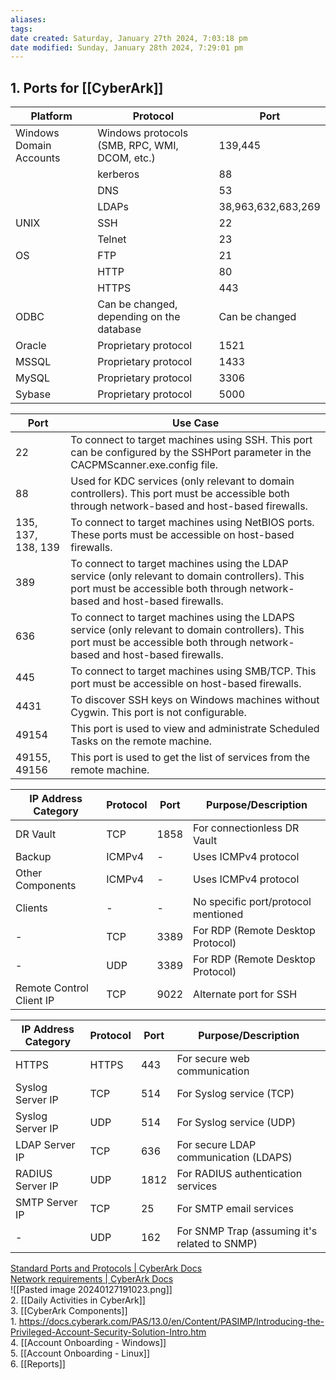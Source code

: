 ```yaml
---
aliases: 
tags: 
date created: Saturday, January 27th 2024, 7:03:18 pm
date modified: Sunday, January 28th 2024, 7:29:01 pm
---
```


## 1. Ports for [[CyberArk]]

| Platform                      | Protocol                                      | Port               |
|--------------------------|-----------------------------------------------|--------------------|
| Windows Domain Accounts  | Windows protocols (SMB, RPC, WMI, DCOM, etc.) | 139,445            |
|                          | kerberos                                      | 88                 |
|                          | DNS                                           | 53                 |
|                          | LDAPs                                         | 38,963,632,683,269 |
| UNIX                     | SSH                                           | 22                 |
|                          | Telnet                                        | 23                 |
| OS                       | FTP                                           | 21                 |
|                          | HTTP                                          | 80                 |
|                          | HTTPS                                         | 443                |
| ODBC                     | Can be changed, depending on the database     | Can be changed     |
| Oracle                   | Proprietary protocol                          | 1521               |
| MSSQL                    | Proprietary protocol                          | 1433               |
| MySQL                    | Proprietary protocol                          | 3306               |
| Sybase                   | Proprietary protocol                          | 5000               |


| Port            | Use Case                                                                                                                         |
|-----------------|----------------------------------------------------------------------------------------------------------------------------------|
| 22              | To connect to target machines using SSH. This port can be configured by the SSHPort parameter in the CACPMScanner.exe.config file. |
| 88              | Used for KDC services (only relevant to domain controllers). This port must be accessible both through network-based and host-based firewalls. |
| 135, 137, 138, 139 | To connect to target machines using NetBIOS ports. These ports must be accessible on host-based firewalls.                        |
| 389             | To connect to target machines using the LDAP service (only relevant to domain controllers). This port must be accessible both through network-based and host-based firewalls. |
| 636             | To connect to target machines using the LDAPS service (only relevant to domain controllers). This port must be accessible both through network-based and host-based firewalls. |
| 445             | To connect to target machines using SMB/TCP. This port must be accessible on host-based firewalls.                                |
| 4431            | To discover SSH keys on Windows machines without Cygwin. This port is not configurable.                                           |
| 49154           | This port is used to view and administrate Scheduled Tasks on the remote machine.                                                |
| 49155, 49156    | This port is used to get the list of services from the remote machine.                                                           |

| IP Address Category | Protocol | Port  | Purpose/Description                 |
|---------------------|----------|-------|-------------------------------------|
| DR Vault            | TCP      | 1858  | For connectionless DR Vault         |
| Backup              | ICMPv4   | -     | Uses ICMPv4 protocol                |
| Other Components    | ICMPv4   | -     | Uses ICMPv4 protocol                |
| Clients             | -        | -     | No specific port/protocol mentioned |
| -                   | TCP      | 3389  | For RDP (Remote Desktop Protocol)   |
| -                   | UDP      | 3389  | For RDP (Remote Desktop Protocol)   |
| Remote Control Client IP | TCP  | 9022  | Alternate port for SSH             |

| IP Address Category | Protocol | Port  | Purpose/Description                 |
|---------------------|----------|-------|-------------------------------------|
| HTTPS               | HTTPS    | 443   | For secure web communication        |
| Syslog Server IP    | TCP      | 514   | For Syslog service (TCP)            |
| Syslog Server IP    | UDP      | 514   | For Syslog service (UDP)            |
| LDAP Server IP      | TCP      | 636   | For secure LDAP communication (LDAPS) |
| RADIUS Server IP    | UDP      | 1812  | For RADIUS authentication services  |
| SMTP Server IP      | TCP      | 25    | For SMTP email services             |
| -                   | UDP      | 162   | For SNMP Trap (assuming it's related to SNMP) |


[Standard Ports and Protocols | CyberArk Docs](https://docs.cyberark.com/PAS/13.0/en/Content/PAS%20SysReq/Standard%20Ports%20and%20Protocols.htm?TocPath=Installation%7CSystem%20Requirements%7CStandard%20Ports%20and%20Protocols%7C_____0)  
[Network requirements | CyberArk Docs](https://docs.cyberark.com/DPA/Latest/en/Content/Introduction/dpa_network-requirements.htm)  
![[Pasted image 20240127191023.png]]  
2. [[Daily Activities in CyberArk]]  
3. [[CyberArk Components]]  
	1. https://docs.cyberark.com/PAS/13.0/en/Content/PASIMP/Introducing-the-Privileged-Account-Security-Solution-Intro.htm  
4. [[Account Onboarding - Windows]]  
5. [[Account Onboarding - Linux]]  
6. [[Reports]]